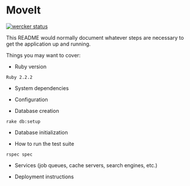 MoveIt
======
[![wercker status](https://app.wercker.com/status/528c952731a691bba909c22b0b7fbe62/m "wercker status")](https://app.wercker.com/project/bykey/528c952731a691bba909c22b0b7fbe62)

This README would normally document whatever steps are necessary to get the
application up and running.

Things you may want to cover:

- Ruby version

```Ruby 2.2.2```

- System dependencies

- Configuration

- Database creation

```rake db:setup```

- Database initialization

- How to run the test suite

```rspec spec```

- Services (job queues, cache servers, search engines, etc.)

- Deployment instructions

